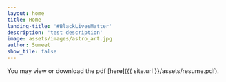```yaml
---
layout: home
title: Home
landing-title: '#BlackLivesMatter'
description: 'test description'
image: assets/images/astro_art.jpg 
author: Sumeet
show_tile: false
---
```


You may view or download the pdf [here]({{ site.url }}/assets/resume.pdf).
